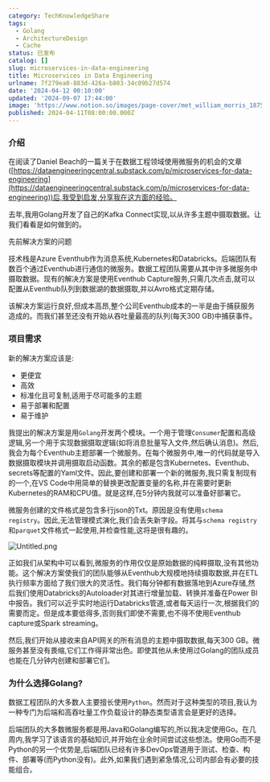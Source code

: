 ```yaml
---
category: TechKnowledgeShare
tags:
  - Golang
  - ArchitectureDesign
  - Cache
status: 已发布
catalog: []
slug: microservices-in-data-engineering
title: Microservices in Data Engineering
urlname: 7f279ea0-883d-426a-b803-34c09b27d574
date: '2024-04-12 00:10:00'
updated: '2024-09-07 17:44:00'
image: 'https://www.notion.so/images/page-cover/met_william_morris_1875.jpg'
published: 2024-04-11T08:00:00.000Z
---
```


### 介绍


在阅读了Daniel Beach的一篇关于在数据工程领域使用微服务的机会的文章([https://dataengineeringcentral.substack.com/p/microservices-for-data-engineering](https://dataengineeringcentral.substack.com/p/microservices-for-data-engineering))后,我受到启发,分享我在这方面的经验。


去年,我用Golang开发了自己的Kafka Connect实现,以从许多主题中摄取数据。让我们看看是如何做到的。


先前解决方案的问题


技术栈是Azure Eventhub作为消息系统,Kubernetes和Databricks。后端团队有数百个通过Eventhub进行通信的微服务。数据工程团队需要从其中许多微服务中摄取数据。现有的解决方案是使用Eventhub Capture服务,只需几次点击,就可以配置从Eventhub队列到数据湖的数据摄取,并以Avro格式定期存储。


该解决方案运行良好,但成本高昂,整个公司Eventhub成本的一半是由于捕获服务造成的。而我们甚至还没有开始从吞吐量最高的队列(每天300 GB)中捕获事件。


### 项目需求


新的解决方案应该是:

- 更便宜
- 高效
- 标准化且可复制,适用于尽可能多的主题
- 易于部署和配置
- 易于维护

我提出的解决方案是用`Golang`开发两个模块。一个用于管理`Consumer`配置和高级逻辑,另一个用于实现数据摄取逻辑(如将消息批量写入文件,然后确认消息)。然后,我会为每个Eventhub主题部署一个微服务。在每个微服务中,唯一的代码就是导入数据摄取模块并调用摄取启动函数。其余的都是包含Kubernetes、Eventhub、secrets等配置的Yaml文件。因此,要创建和部署一个新的微服务,我只需复制现有的一个,在VS Code中用简单的替换更改配置变量的名称,并在需要时更新Kubernetes的RAM和CPU值。就是这样,在5分钟内我就可以准备好部署它。


微服务创建的文件格式是包含多行json的Txt。原因是没有使用`schema registry`。因此,无法管理模式演化,我们会丢失新字段。将其与`schema registry`和`parquet`文件格式一起使用,并检查性能,这将是很有趣的。


![Untitled.png](https://prod-files-secure.s3.us-west-2.amazonaws.com/5d24fe63-e567-4804-86f9-9fdc62e13082/4e0f8d5d-b295-4408-9363-660688d511a9/Untitled.png?X-Amz-Algorithm=AWS4-HMAC-SHA256&X-Amz-Content-Sha256=UNSIGNED-PAYLOAD&X-Amz-Credential=ASIAZI2LB466RQBTBHW3%2F20250409%2Fus-west-2%2Fs3%2Faws4_request&X-Amz-Date=20250409T213254Z&X-Amz-Expires=3600&X-Amz-Security-Token=IQoJb3JpZ2luX2VjEB0aCXVzLXdlc3QtMiJGMEQCIGzChYN6fzeXaDjO%2FRCiqMLd1N9vBRGWwQlCXPy8yMCAAiB4m2IjXP2QHYQxlBZUzDGus5iLchlp9aF287RewAcy1iqIBAiW%2F%2F%2F%2F%2F%2F%2F%2F%2F%2F8BEAAaDDYzNzQyMzE4MzgwNSIMU1ShnSSp8GW7Nu4%2BKtwDZfBu8F1sadHsgFYQMQ3iAb%2BvrAkuFktre%2BVAnm0VCruSkYkR748RMEREqZ8h1uZfwenhSZvb5m2dsvHqU%2FVNhGMKMXe17ft%2FjxGRh9yORiV%2BbgAt2EjTR%2Bp2nnL1LyS0fWwZAxOHQPUETou5%2FT%2FpWUTZU9YlCzfiFreqrT3lLGm5pdyf0eMfBx0AtKic6w4Lc86Q4A%2BQB8yhaqIAFYDnGOxiH6QRgX%2BEnLqnIWxj1yZUtAyzrWPVyhMt9MEa%2BhJjS4UFo3YpY0DnCo1tj3d9NX%2BuaA%2BxP3ZaWan9a1sZ4oyklA6aMwUc4ZoyojSgQ%2Ba313DY8M8fS1luAM16PjPrk7PkU8zg0mKwx5BdQn6hJ8init63w4ahGyH2TTABy4WVa8A0y31zG%2FfI%2BBvj2pHkc38dHVGE6TOrr0HhXR6lSj44sDAnPZiAJMwgoEJAF37UszugxjF8sijiMpD%2B60biYRD%2BedBHQ8LouFqtIVptcKfrpxdS7GgomvDkwDW2BJpERlbq6n7F4Rl%2BoRAR2HmWMgV6by7O65%2B78QBehbfbnk3qncjsrrMnq%2FUC%2FA5GBUD7S6SKklf%2FCjrxLb4GQfIkE6d6nz4FitrR9YwgxFv7pOIYHNnzquy1c2hUQNAw%2FsbbvwY6pgG9NfySk7jWtqphTrG%2FKwMN%2BwPWqUfG%2FvnOuiV9PucxY20IBFTMFF7qAFdzhoyKj7%2FwhOcSHYYhdlwc2f%2FkomTVL7Z5sTZBiEDp8j3yfGbQ27RAYlplGmx1a3upemh%2FFpS3XSJlHznWlLqSJ6nn6GWKwwZdrSDhZkFTR1hzF1L4FNiEDR0WWIVq8%2BgTfLDM4SIf7QyOU2syHr1GT5bwNTtdcXW4XWJn&X-Amz-Signature=4f22e46a50423cdc2bee8f338bb7b33f740ab4a94256a75c8e358c92d9e6039f&X-Amz-SignedHeaders=host&x-id=GetObject)


正如我们从架构中可以看到,微服务的作用仅仅是原始数据的纯粹摄取,没有其他功能。这个解决方案使我们的团队能够从Eventhub大规模地持续摄取数据,并在ETL执行频率方面给了我们很大的灵活性。我们每分钟都有数据落地到Azure存储,然后我们使用Databricks的Autoloader对其进行增量加载、转换并准备在Power BI中报告。我们可以近乎实时地运行Databricks管道,或者每天运行一次,根据我们的需要而定。但是成本要低得多,否则我们即使不需要,也不得不使用Eventhub capture或Spark streaming。


然后,我们开始从接收来自API网关的所有消息的主题中摄取数据,每天300 GB。微服务甚至没有畏缩,它们工作得非常出色。即使其他从未使用过Golang的团队成员也能在几分钟内创建和部署它们。


### 为什么选择Golang?


数据工程团队的大多数人主要擅长使用`Python`。然而对于这种类型的项目,我认为一种专门为后端和高吞吐量工作负载设计的静态类型语言会是更好的选择。


后端团队的大多数微服务都是用Java和Golang编写的,所以我决定使用Go。在几周内,我学习了该语言的基础知识,并开始在业余时间尝试这些想法。使用Go而不是Python的另一个优势是,后端团队已经有许多DevOps管道用于测试、检查、构件、部署等(而Python没有)。此外,如果我们遇到紧急情况,公司内部会有必要的技能组合。

